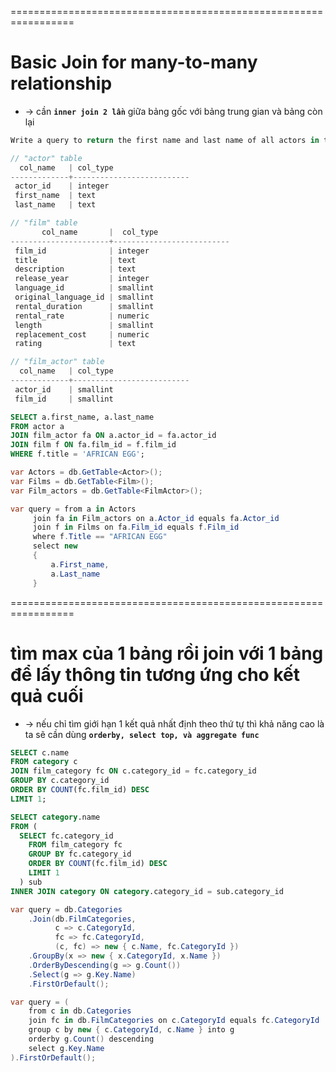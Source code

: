 =================================================================
# Basic Join for many-to-many relationship
* -> cần **`inner join 2 lần`** giữa bảng gốc với bảng trung gian và bảng còn lại 

```cs - problem
Write a query to return the first name and last name of all actors in the film 'AFRICAN EGG'

// "actor" table
  col_name   | col_type
-------------+--------------------------
 actor_id    | integer
 first_name  | text
 last_name   | text

// "film" table
       col_name       |  col_type
----------------------+--------------------------
 film_id              | integer
 title                | text
 description          | text
 release_year         | integer
 language_id          | smallint
 original_language_id | smallint
 rental_duration      | smallint
 rental_rate          | numeric
 length               | smallint
 replacement_cost     | numeric
 rating               | text

// "film_actor" table
  col_name   | col_type
-------------+--------------------------
 actor_id    | smallint
 film_id     | smallint
``` 

```sql - solution
SELECT a.first_name, a.last_name
FROM actor a
JOIN film_actor fa ON a.actor_id = fa.actor_id
JOIN film f ON fa.film_id = f.film_id
WHERE f.title = 'AFRICAN EGG';
```

```cs - linq solution
var Actors = db.GetTable<Actor>();
var Films = db.GetTable<Film>();
var Film_actors = db.GetTable<FilmActor>();

var query = from a in Actors
     join fa in Film_actors on a.Actor_id equals fa.Actor_id
     join f in Films on fa.Film_id equals f.Film_id
     where f.Title == "AFRICAN EGG"
     select new 
     {
         a.First_name,
         a.Last_name
     }
```

=================================================================
# tìm max của 1 bảng rồi join với 1 bảng để lấy thông tin tương ứng cho kết quả cuối
* -> nếu chỉ tìm giới hạn 1 kết quả nhất định theo thứ tự thì khả năng cao là ta sẽ cần dùng **`orderby, select top, và aggregate func`**

```sql
SELECT c.name
FROM category c
JOIN film_category fc ON c.category_id = fc.category_id
GROUP BY c.category_id
ORDER BY COUNT(fc.film_id) DESC
LIMIT 1;

SELECT category.name
FROM (
  SELECT fc.category_id
	FROM film_category fc
	GROUP BY fc.category_id
	ORDER BY COUNT(fc.film_id) DESC
    LIMIT 1
  ) sub 
INNER JOIN category ON category.category_id = sub.category_id
```

```cs - linq
var query = db.Categories
    .Join(db.FilmCategories,
          c => c.CategoryId,
          fc => fc.CategoryId,
          (c, fc) => new { c.Name, fc.CategoryId })
    .GroupBy(x => new { x.CategoryId, x.Name })
    .OrderByDescending(g => g.Count())
    .Select(g => g.Key.Name)
    .FirstOrDefault();

var query = (
    from c in db.Categories
    join fc in db.FilmCategories on c.CategoryId equals fc.CategoryId
    group c by new { c.CategoryId, c.Name } into g
    orderby g.Count() descending 
    select g.Key.Name
).FirstOrDefault();
```